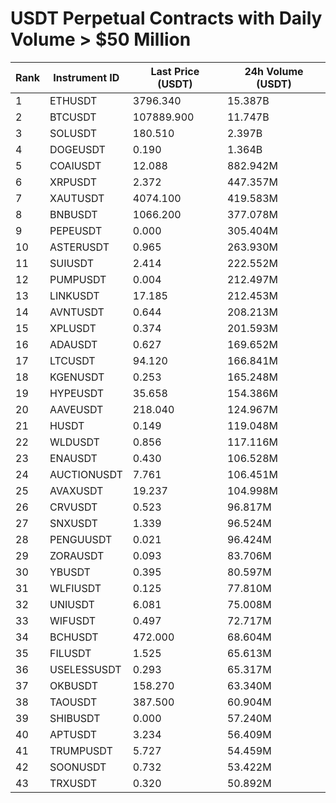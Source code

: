 # USDT Perpetual Contracts with Daily Volume > $50 Million

| Rank | Instrument ID | Last Price (USDT) | 24h Volume (USDT) |
|------|---------------|-------------------|-------------------|
| 1 | ETHUSDT | 3796.340 | 15.387B |
| 2 | BTCUSDT | 107889.900 | 11.747B |
| 3 | SOLUSDT | 180.510 | 2.397B |
| 4 | DOGEUSDT | 0.190 | 1.364B |
| 5 | COAIUSDT | 12.088 | 882.942M |
| 6 | XRPUSDT | 2.372 | 447.357M |
| 7 | XAUTUSDT | 4074.100 | 419.583M |
| 8 | BNBUSDT | 1066.200 | 377.078M |
| 9 | PEPEUSDT | 0.000 | 305.404M |
| 10 | ASTERUSDT | 0.965 | 263.930M |
| 11 | SUIUSDT | 2.414 | 222.552M |
| 12 | PUMPUSDT | 0.004 | 212.497M |
| 13 | LINKUSDT | 17.185 | 212.453M |
| 14 | AVNTUSDT | 0.644 | 208.213M |
| 15 | XPLUSDT | 0.374 | 201.593M |
| 16 | ADAUSDT | 0.627 | 169.652M |
| 17 | LTCUSDT | 94.120 | 166.841M |
| 18 | KGENUSDT | 0.253 | 165.248M |
| 19 | HYPEUSDT | 35.658 | 154.386M |
| 20 | AAVEUSDT | 218.040 | 124.967M |
| 21 | HUSDT | 0.149 | 119.048M |
| 22 | WLDUSDT | 0.856 | 117.116M |
| 23 | ENAUSDT | 0.430 | 106.528M |
| 24 | AUCTIONUSDT | 7.761 | 106.451M |
| 25 | AVAXUSDT | 19.237 | 104.998M |
| 26 | CRVUSDT | 0.523 | 96.817M |
| 27 | SNXUSDT | 1.339 | 96.524M |
| 28 | PENGUUSDT | 0.021 | 96.424M |
| 29 | ZORAUSDT | 0.093 | 83.706M |
| 30 | YBUSDT | 0.395 | 80.597M |
| 31 | WLFIUSDT | 0.125 | 77.810M |
| 32 | UNIUSDT | 6.081 | 75.008M |
| 33 | WIFUSDT | 0.497 | 72.717M |
| 34 | BCHUSDT | 472.000 | 68.604M |
| 35 | FILUSDT | 1.525 | 65.613M |
| 36 | USELESSUSDT | 0.293 | 65.317M |
| 37 | OKBUSDT | 158.270 | 63.340M |
| 38 | TAOUSDT | 387.500 | 60.904M |
| 39 | SHIBUSDT | 0.000 | 57.240M |
| 40 | APTUSDT | 3.234 | 56.409M |
| 41 | TRUMPUSDT | 5.727 | 54.459M |
| 42 | SOONUSDT | 0.732 | 53.422M |
| 43 | TRXUSDT | 0.320 | 50.892M |
